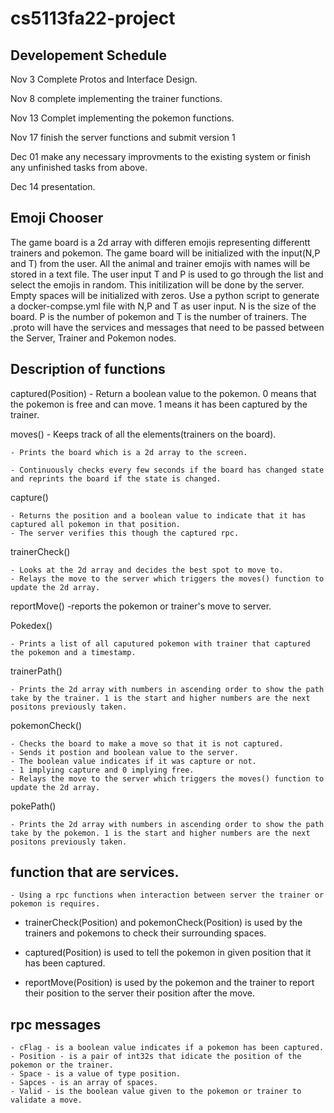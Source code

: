 # cs5113fa22-project

## Developement Schedule

Nov 3 Complete Protos and Interface Design.

Nov 8 complete implementing the trainer functions.

Nov 13 Complet implementing the pokemon functions.

Nov 17 finish the server functions and submit version 1

Dec 01 make any necessary improvments to the existing system or finish any unfinished tasks from above.

Dec 14 presentation.

## Emoji Chooser

The game board is a 2d array with differen emojis representing differentt trainers and pokemon.
The game board will be initialized with the input(N,P and T) from the user. All the animal and trainer emojis with names will be stored in a text file.
The user input T and P is used to go through the list and select the emojis in random. This initilization will be done by the server. Empty spaces will be 
initialized with zeros.
Use a python script to generate a docker-compse.yml file with N,P and T as user input. N is the size of the board.
P is the number of pokemon and T is the number of trainers. 
The .proto will have the services and messages that need to be passed between the Server, Trainer and Pokemon nodes.


## Description of functions 

captured(Position)
	- Return a boolean value to the pokemon. 0 means that the pokemon is free and can move. 1 means it has 
	been captured by the trainer.

moves() 
	- Keeps track of all the elements(trainers on the board). 

	- Prints the board which is a 2d array to the screen. 

	- Continuously checks every few seconds if the board has changed state and reprints the board if the state is changed.

capture()

	- Returns the position and a boolean value to indicate that it has captured all pokemon in that position.
	- The server verifies this though the captured rpc. 

trainerCheck()

	- Looks at the 2d array and decides the best spot to move to.
	- Relays the move to the server which triggers the moves() function to update the 2d array.
	
reportMove()
	-reports the pokemon or trainer's move to server.

 
Pokedex() 

	- Prints a list of all caputured pokemon with trainer that captured the pokemon and a timestamp. 

trainerPath()

	- Prints the 2d array with numbers in ascending order to show the path take by the trainer. 1 is the start and higher numbers are the next positons previously taken.

pokemonCheck()

	- Checks the board to make a move so that it is not captured.
	- Sends it postion and boolean value to the server. 
	- The boolean value indicates if it was capture or not.
	- 1 implying capture and 0 implying free.
	- Relays the move to the server which triggers the moves() function to update the 2d array.

pokePath()

	- Prints the 2d array with numbers in ascending order to show the path take by the pokemon. 1 is the start and higher numbers are the next positons previously taken.

## function that are services.

	- Using a rpc functions when interaction between server the trainer or pokemon is requires.


- trainerCheck(Position) and pokemonCheck(Position) is used by the trainers and pokemons to check their surrounding spaces.

- captured(Position) is used to tell the pokemon in given position that it has been captured.

- reportMove(Position) is used by the pokemon and the trainer to report their position to the server their position after the move.


## rpc messages

	- cFlag - is a boolean value indicates if a pokemon has been captured.
	- Position - is a pair of int32s that idicate the position of the pokemon or the trainer.
	- Space - is a value of type position.
	- Sapces - is an array of spaces.
	- Valid - is the boolean value given to the pokemon or trainer to validate a move.





